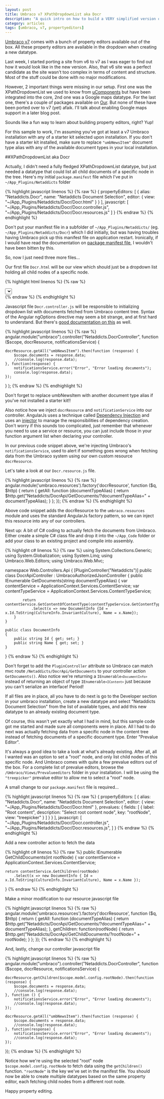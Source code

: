 ```yaml
---
layout: post
title: Umbraco v7 XPathDropdownList aka Docr
description: "A quick intro on how to build a VERY simplified version of the XPathDropdownList"
category: articles
tags: [umbraco, v7, propertyeditors]
---
```


[Umbraco v7](http://our.umbraco.org/contribute/releases/701) comes with a bunch of property editors available out of the box. All these property editors are available in the dropdown when creating a new datatype. 

Last week, I started porting a site from v6 to v7 as I was eager to find out how it would look like in the new version. Also, that v6 site was a perfect candidate as the site wasn't too complex in terms of content and structure. Most of the stuff could be done with no major modifications.

However, 2 important things were missing in our setup. First one was the XPathDropdownList we used to know from [uComponents](http://ucomponents.org) but have been integrated into the core, 2nd one was a Google maps datatype. For the last one, there's a couple of packages available on [Our](http://our.umbraco.org). But none of these have been ported over to v7 (yet) afaik. I'll talk about enabling Google maps support in a later blog post.

Sounds like a fun way to learn about building property editors, right? Yup!

For this sample to work, I'm assuming you've got at least a v7 Umbraco installation with any of a starter kit selected upon installation. If you don't have a starter kit installed, make sure to replace <code>"umbNewsItem"</code> document type alias with any of the available document types in your local installation.

##XPathDropdownList aka Docr

Actually, I didn't need a fully fledged XPathDropdownList datatype, but just needed a datatype that could list all child documents of a specific node in the tree. Here's my initial <code>package.manifest</code> file which I've put in <code>~/App_Plugins/Netaddicts</code> folder

{% highlight javascript linenos %}
{% raw %}
{
	propertyEditors:
	[ 
		{
			alias: "Netaddicts.Docr",
			name: "Netaddicts Document Selection",
			editor:
			{
				view: "~/App_Plugins/Netaddicts/Docr/Docr.html"
			}
		}
	],
	javascript:
	[
		"~/App_Plugins/Netaddicts/Docr/Docr.controller.js",
		"~/App_Plugins/Netaddicts/Docr/Docr.resources.js"
	]
}
{% endraw %}
{% endhighlight %}

Don't put your manifest file in a subfolder of <code>~/App_Plugins/Netaddicts/</code> (eg. <code>~/App_Plugins/Netaddicts/Docr</code>) which I did initially, but was having troubles having Umbraco pick up this manifest file on application restart. Ironically, if I would have read the documentation on [package manifest file](http://umbraco.github.io/Belle/#/tutorials/manifest), I wouldn't have been bitten by this.

So, now I just need three more files...

Our first file <code>Docr.html</code> will be our view which should just be a dropdown list holding all child nodes of a specific node.

{% highlight html linenos %}
{% raw %}
<div ng-controller="Netaddicts.DocrController">
    <select 
    	name="DocrDropdownList" 
    	class="umb-editor umb-dropdown" 
    	ng-model="model.value" 
    	ng-options="d.Id as d.Name for d in documents" />
</div>
{% endraw %}
{% endhighlight %}

Javascript file <code>Docr.controller.js</code> will be responsible to initializing dropdown list with documents fetched from Umbraco content tree. Syntax of the Angular ngOptions directive may seem a bit strange, and at first hard to understand. But there's [good documentation on this](http://docs.angularjs.org/api/ng.directive:select) as well.

{% highlight javascript linenos %}
{% raw %}
angular.module("umbraco").controller("Netaddicts.DocrController", function ($scope, docrResource, notificationsService) {
	
	docrResource.getAll("umbNewsItem").then(function (response) {
		$scope.documents = response.data;
		//console.log(response.data);
	}, function(response) {
		notificationsService.error("Error", "Error loading documents");
		console.log(response.data);
	});
 }
);
{% endraw %}
{% endhighlight %}

Don't forget to replace umbNewsItem with another document type alias if you've not installed a starter kit!!

Also notice how we inject <code>docrResource</code> and <code>notificationService</code> into our controller. AngularJs uses a technique called [Dependency Injection](http://docs.angularjs.org/guide/di) and uses an [injector](http://docs.angularjs.org/api/angular.injector) to manage the responsibilities of dependency creation.
Don't worry if this sounds too complicated, just remember that whenever you need to use a service or resource, you can just include those in your function argument list when declaring your controller.

In our previous code snippet above, we're injecting Umbraco's <code>notificationsService</code>, used to alert if something goes wrong when fetching data from the Umbraco system using our own custom resource <code>docrResource</code>.

Let's take a look at our <code>Docr.resource.js</code> file.

{% highlight javascript linenos %}
{% raw %}
angular.module('umbraco.resources').factory('docrResource', function ($q, $http) {
	return {
		getAll: function (documentTypeAlias) {
			return $http.get("Netaddicts/DocrApi/GetDocuments/?documentTypeAlias=" + documentTypeAlias);
		}
	};
});
{% endraw %}
{% endhighlight %}

Above code snippet adds the docrResource to the <code>umbraco.resources</code> module and uses the standard AngularJs factory pattern, so we can inject this resource into any of our controllers.

Next up: A bit of C# coding to actually fetch the documents from Umbraco. Either create a simple C# class file and drop it into the <code>~/App_Code</code> folder or add your class to an existing project and compile into assembly.

{% highlight c# linenos %}
{% raw %}
using System.Collections.Generic;
using System.Globalization;
using System.Linq;
using Umbraco.Web.Editors;
using Umbraco.Web.Mvc;

namespace Web.Controllers.Api
{
    [PluginController("Netaddicts")]
    public class DocrApiController : UmbracoAuthorizedJsonController
    {
        public IEnumerable<DocumentInfo> GetDocuments(string documentTypeAlias)
        {
            var contentService = ApplicationContext.Services.ContentService;
            var contentTypeService = ApplicationContext.Services.ContentTypeService;

            return contentService.GetContentOfContentType(contentTypeService.GetContentType(documentTypeAlias).Id)
                .Select(x => new DocumentInfo {Id = x.Id.ToString(CultureInfo.InvariantCulture), Name = x.Name});
        }
    }

    public class DocumentInfo
    {
        public string Id { get; set; }
        public string Name { get; set; }
    }
}
{% endraw %}
{% endhighlight %}

Don't forget to add the <code>PluginController</code> attribute so Umbraco can match mvc route <code>/Netaddicts/DocrApi/GetDocuments</code> to your controller action <code>GetDocuments()</code>.
Also notice we're returning a <code>IEnumerable`<DocumentInfo>`</code> instead of returning an object of type <code>IEnumerable`<IContent>`</code> just because you can't serialize an interface! Period!

If all files are in place, all you have to do next is go to the Developer section in your umbraco installation, create a new datatype and select "Netaddicts Document Selection" from the list of available types, and add this new datatype to an already existing document type.

Of course, this wasn't yet exactly what I had in mind, but this sample code got me started and made sure all components were in place. All I had to do next was actually fetching data from a specific node in the content tree instead of fetching documents of a specific document type. Enter "Prevalue Editor".

It's always a good idea to take a look at what's already existing. After all, all I wanted was an option to set a "root" node, and only list child nodes of this specific node. And Umbraco comes with quite a few prevalue editors out of the box. For a complete list of prevalue editors, browse the <code>/Umbraco/Views/Prevalueeditors</code> folder in your installation. I will be using the <code>"treepicker"</code> prevalue editor to allow me to select a "root" node.

A small change to our <code>package.manifest</code> file is required...

{% highlight javascript linenos %}
{% raw %}
{
	propertyEditors:
	[
		{
			alias: "Netaddicts.Docr",
			name: "Netaddicts Document Selection",
			editor:
			{
				view: "~/App_Plugins/Netaddicts/Docr/Docr.html"
			},
			prevalues: 
			{
				fields: 
				[
					{
						label: "Root content",
						description: "Select root content node",
						key: "rootNode",
						view: "treepicker"
					}
				]
			}
		} 
	],
	javascript: 
	[
		"~/App_Plugins/Netaddicts/Docr/Docr.controller.js",
		"~/App_Plugins/Netaddicts/Docr/Docr.resources.js",
	]
}
{% endraw %}
{% endhighlight %}

Add a new controller action to fetch the data

{% highlight c# linenos %}
{% raw %}
public IEnumerable<DocumentInfo> GetChildDocuments(int rootNode)
{
	var contentService = ApplicationContext.Services.ContentService;

	return contentService.GetChildren(rootNode)
		.Select(x => new DocumentInfo { Id = x.Id.ToString(CultureInfo.InvariantCulture), Name = x.Name });
}
{% endraw %}
{% endhighlight %}

Make a minor modification to our resource javascript file

{% highlight javascript linenos %}
{% raw %}
angular.module('umbraco.resources').factory('docrResource', function ($q, $http) {
	return {
		getAll: function (documentTypeAlias) {
			return $http.get("Netaddicts/DocrApi/GetDocuments/?documentTypeAlias=" + documentTypeAlias);
		},
		getChildren: function(rootNode) {
			return $http.get("Netaddicts/DocrApi/GetChildDocuments/?rootNode=" + rootNode);
		}
	};
});
{% endraw %}
{% endhighlight %}

And, lastly, change our controller javascript file

{% highlight javascript linenos %}
{% raw %}
angular.module("umbraco").controller("Netaddicts.DocrController", function ($scope, docrResource, notificationsService) {

	docrResource.getChildren($scope.model.config.rootNode).then(function (response) {
		$scope.documents = response.data;
		//console.log(response.data);
	}, function () {
		notificationsService.error("Error", "Error loading documents");
		//console.log(response.data);
	});

	docrResource.getAll("umbNewsItem").then(function (response) {
		$scope.documents = response.data;
		//console.log(response.data);
	}, function(response) {
		notificationsService.error("Error", "Error loading documents");
		//console.log(response.data);
	});
});
{% endraw %}
{% endhighlight %}

Notice how we're using the selected "root" node <code>$scope.model.config.rootNode</code> to fetch data using the <code>getChildren()</code> function. <code>"rootNode"</code> is the key we've set in the manifest file.
You should now be able to create multiple datatypes based on the same property editor, each fetching child nodes from a different root node.

Happy property editing.
